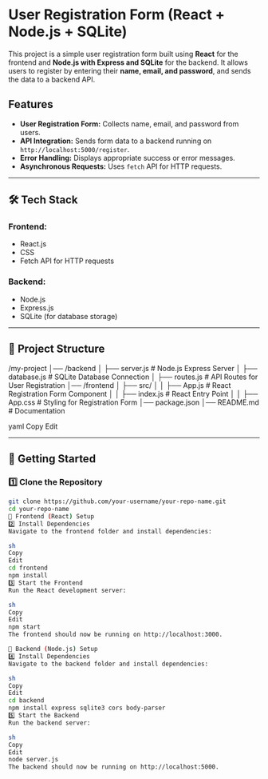 # User Registration Form (React + Node.js + SQLite)

This project is a simple user registration form built using **React** for the frontend and **Node.js with Express and SQLite** for the backend. It allows users to register by entering their **name, email, and password**, and sends the data to a backend API.

## Features

- **User Registration Form:** Collects name, email, and password from users.
- **API Integration:** Sends form data to a backend running on `http://localhost:5000/register`.
- **Error Handling:** Displays appropriate success or error messages.
- **Asynchronous Requests:** Uses `fetch` API for HTTP requests.

---

## 🛠 Tech Stack

### **Frontend:**
- React.js
- CSS
- Fetch API for HTTP requests

### **Backend:**
- Node.js
- Express.js
- SQLite (for database storage)

---

## 📂 Project Structure

/my-project │── /backend │ ├── server.js # Node.js Express Server │ ├── database.js # SQLite Database Connection │ ├── routes.js # API Routes for User Registration │── /frontend │ ├── src/ │ │ ├── App.js # React Registration Form Component │ │ ├── index.js # React Entry Point │ │ ├── App.css # Styling for Registration Form │── package.json │── README.md # Documentation

yaml
Copy
Edit

---

## 🚀 Getting Started

### **1️⃣ Clone the Repository**
```sh
git clone https://github.com/your-username/your-repo-name.git
cd your-repo-name
🎨 Frontend (React) Setup
2️⃣ Install Dependencies
Navigate to the frontend folder and install dependencies:

sh
Copy
Edit
cd frontend
npm install
3️⃣ Start the Frontend
Run the React development server:

sh
Copy
Edit
npm start
The frontend should now be running on http://localhost:3000.

🔧 Backend (Node.js) Setup
4️⃣ Install Dependencies
Navigate to the backend folder and install dependencies:

sh
Copy
Edit
cd backend
npm install express sqlite3 cors body-parser
5️⃣ Start the Backend
Run the backend server:

sh
Copy
Edit
node server.js
The backend should now be running on http://localhost:5000.
